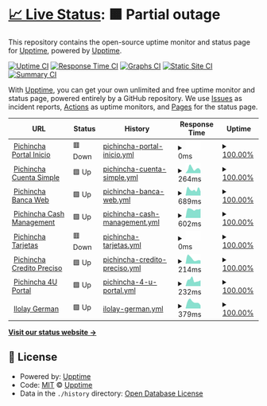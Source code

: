 # [📈 Live Status](https://pablokbs.github.io): <!--live status--> **🟧 Partial outage**

This repository contains the open-source uptime monitor and status page for [Upptime](https://upptime.js.org), powered by [Upptime](https://github.com/upptime/upptime).

[![Uptime CI](https://github.com/pablokbs/upptime/workflows/Uptime%20CI/badge.svg)](https://github.com/pablokbs/upptime/actions?query=workflow%3A%22Uptime+CI%22)
[![Response Time CI](https://github.com/pablokbs/upptime/workflows/Response%20Time%20CI/badge.svg)](https://github.com/pablokbs/upptime/actions?query=workflow%3A%22Response+Time+CI%22)
[![Graphs CI](https://github.com/pablokbs/upptime/workflows/Graphs%20CI/badge.svg)](https://github.com/pablokbs/upptime/actions?query=workflow%3A%22Graphs+CI%22)
[![Static Site CI](https://github.com/pablokbs/upptime/workflows/Static%20Site%20CI/badge.svg)](https://github.com/pablokbs/upptime/actions?query=workflow%3A%22Static+Site+CI%22)
[![Summary CI](https://github.com/pablokbs/upptime/workflows/Summary%20CI/badge.svg)](https://github.com/pablokbs/upptime/actions?query=workflow%3A%22Summary+CI%22)

With [Upptime](https://upptime.js.org), you can get your own unlimited and free uptime monitor and status page, powered entirely by a GitHub repository. We use [Issues](https://github.com/upptime/upptime/issues) as incident reports, [Actions](https://github.com/pablokbs/upptime/actions) as uptime monitors, and [Pages](https://pablokbs.github.io) for the status page.

<!--start: status pages-->
<!-- This summary is generated by Upptime (https://github.com/upptime/upptime) -->
<!-- Do not edit this manually, your changes will be overwritten -->
<!-- prettier-ignore -->
| URL | Status | History | Response Time | Uptime |
| --- | ------ | ------- | ------------- | ------ |
| <img alt="" src="https://icons.duckduckgo.com/ip3/inicio.pichincha.com.ico" height="13"> [Pichincha Portal Inicio](https://inicio.pichincha.com/portal/inicio) | 🟥 Down | [pichincha-portal-inicio.yml](https://github.com/guillermodep/upptime/commits/HEAD/history/pichincha-portal-inicio.yml) | <details><summary><img alt="Response time graph" src="./graphs/pichincha-portal-inicio/response-time-week.png" height="20"> 0ms</summary><br><a href="https://guillermodep.github.io/upptime/history/pichincha-portal-inicio"><img alt="Response time 904" src="https://img.shields.io/endpoint?url=https%3A%2F%2Fraw.githubusercontent.com%2Fguillermodep%2Fupptime%2FHEAD%2Fapi%2Fpichincha-portal-inicio%2Fresponse-time.json"></a><br><a href="https://guillermodep.github.io/upptime/history/pichincha-portal-inicio"><img alt="24-hour response time 0" src="https://img.shields.io/endpoint?url=https%3A%2F%2Fraw.githubusercontent.com%2Fguillermodep%2Fupptime%2FHEAD%2Fapi%2Fpichincha-portal-inicio%2Fresponse-time-day.json"></a><br><a href="https://guillermodep.github.io/upptime/history/pichincha-portal-inicio"><img alt="7-day response time 0" src="https://img.shields.io/endpoint?url=https%3A%2F%2Fraw.githubusercontent.com%2Fguillermodep%2Fupptime%2FHEAD%2Fapi%2Fpichincha-portal-inicio%2Fresponse-time-week.json"></a><br><a href="https://guillermodep.github.io/upptime/history/pichincha-portal-inicio"><img alt="30-day response time 0" src="https://img.shields.io/endpoint?url=https%3A%2F%2Fraw.githubusercontent.com%2Fguillermodep%2Fupptime%2FHEAD%2Fapi%2Fpichincha-portal-inicio%2Fresponse-time-month.json"></a><br><a href="https://guillermodep.github.io/upptime/history/pichincha-portal-inicio"><img alt="1-year response time 0" src="https://img.shields.io/endpoint?url=https%3A%2F%2Fraw.githubusercontent.com%2Fguillermodep%2Fupptime%2FHEAD%2Fapi%2Fpichincha-portal-inicio%2Fresponse-time-year.json"></a></details> | <details><summary><a href="https://guillermodep.github.io/upptime/history/pichincha-portal-inicio">100.00%</a></summary><a href="https://guillermodep.github.io/upptime/history/pichincha-portal-inicio"><img alt="All-time uptime 100.00%" src="https://img.shields.io/endpoint?url=https%3A%2F%2Fraw.githubusercontent.com%2Fguillermodep%2Fupptime%2FHEAD%2Fapi%2Fpichincha-portal-inicio%2Fuptime.json"></a><br><a href="https://guillermodep.github.io/upptime/history/pichincha-portal-inicio"><img alt="24-hour uptime 100.00%" src="https://img.shields.io/endpoint?url=https%3A%2F%2Fraw.githubusercontent.com%2Fguillermodep%2Fupptime%2FHEAD%2Fapi%2Fpichincha-portal-inicio%2Fuptime-day.json"></a><br><a href="https://guillermodep.github.io/upptime/history/pichincha-portal-inicio"><img alt="7-day uptime 100.00%" src="https://img.shields.io/endpoint?url=https%3A%2F%2Fraw.githubusercontent.com%2Fguillermodep%2Fupptime%2FHEAD%2Fapi%2Fpichincha-portal-inicio%2Fuptime-week.json"></a><br><a href="https://guillermodep.github.io/upptime/history/pichincha-portal-inicio"><img alt="30-day uptime 100.00%" src="https://img.shields.io/endpoint?url=https%3A%2F%2Fraw.githubusercontent.com%2Fguillermodep%2Fupptime%2FHEAD%2Fapi%2Fpichincha-portal-inicio%2Fuptime-month.json"></a><br><a href="https://guillermodep.github.io/upptime/history/pichincha-portal-inicio"><img alt="1-year uptime 100.00%" src="https://img.shields.io/endpoint?url=https%3A%2F%2Fraw.githubusercontent.com%2Fguillermodep%2Fupptime%2FHEAD%2Fapi%2Fpichincha-portal-inicio%2Fuptime-year.json"></a></details>
| <img alt="" src="https://icons.duckduckgo.com/ip3/cuentasimple.pichincha.com.ico" height="13"> [Pichincha Cuenta Simple](https://cuentasimple.pichincha.com/electronico?utm_source=portal&utm_medium=referral&utm_campaign=cuentasimple&utm_content=btn_home_abrir_cuenta) | 🟩 Up | [pichincha-cuenta-simple.yml](https://github.com/guillermodep/upptime/commits/HEAD/history/pichincha-cuenta-simple.yml) | <details><summary><img alt="Response time graph" src="./graphs/pichincha-cuenta-simple/response-time-week.png" height="20"> 264ms</summary><br><a href="https://guillermodep.github.io/upptime/history/pichincha-cuenta-simple"><img alt="Response time 285" src="https://img.shields.io/endpoint?url=https%3A%2F%2Fraw.githubusercontent.com%2Fguillermodep%2Fupptime%2FHEAD%2Fapi%2Fpichincha-cuenta-simple%2Fresponse-time.json"></a><br><a href="https://guillermodep.github.io/upptime/history/pichincha-cuenta-simple"><img alt="24-hour response time 154" src="https://img.shields.io/endpoint?url=https%3A%2F%2Fraw.githubusercontent.com%2Fguillermodep%2Fupptime%2FHEAD%2Fapi%2Fpichincha-cuenta-simple%2Fresponse-time-day.json"></a><br><a href="https://guillermodep.github.io/upptime/history/pichincha-cuenta-simple"><img alt="7-day response time 264" src="https://img.shields.io/endpoint?url=https%3A%2F%2Fraw.githubusercontent.com%2Fguillermodep%2Fupptime%2FHEAD%2Fapi%2Fpichincha-cuenta-simple%2Fresponse-time-week.json"></a><br><a href="https://guillermodep.github.io/upptime/history/pichincha-cuenta-simple"><img alt="30-day response time 274" src="https://img.shields.io/endpoint?url=https%3A%2F%2Fraw.githubusercontent.com%2Fguillermodep%2Fupptime%2FHEAD%2Fapi%2Fpichincha-cuenta-simple%2Fresponse-time-month.json"></a><br><a href="https://guillermodep.github.io/upptime/history/pichincha-cuenta-simple"><img alt="1-year response time 297" src="https://img.shields.io/endpoint?url=https%3A%2F%2Fraw.githubusercontent.com%2Fguillermodep%2Fupptime%2FHEAD%2Fapi%2Fpichincha-cuenta-simple%2Fresponse-time-year.json"></a></details> | <details><summary><a href="https://guillermodep.github.io/upptime/history/pichincha-cuenta-simple">100.00%</a></summary><a href="https://guillermodep.github.io/upptime/history/pichincha-cuenta-simple"><img alt="All-time uptime 100.00%" src="https://img.shields.io/endpoint?url=https%3A%2F%2Fraw.githubusercontent.com%2Fguillermodep%2Fupptime%2FHEAD%2Fapi%2Fpichincha-cuenta-simple%2Fuptime.json"></a><br><a href="https://guillermodep.github.io/upptime/history/pichincha-cuenta-simple"><img alt="24-hour uptime 100.00%" src="https://img.shields.io/endpoint?url=https%3A%2F%2Fraw.githubusercontent.com%2Fguillermodep%2Fupptime%2FHEAD%2Fapi%2Fpichincha-cuenta-simple%2Fuptime-day.json"></a><br><a href="https://guillermodep.github.io/upptime/history/pichincha-cuenta-simple"><img alt="7-day uptime 100.00%" src="https://img.shields.io/endpoint?url=https%3A%2F%2Fraw.githubusercontent.com%2Fguillermodep%2Fupptime%2FHEAD%2Fapi%2Fpichincha-cuenta-simple%2Fuptime-week.json"></a><br><a href="https://guillermodep.github.io/upptime/history/pichincha-cuenta-simple"><img alt="30-day uptime 100.00%" src="https://img.shields.io/endpoint?url=https%3A%2F%2Fraw.githubusercontent.com%2Fguillermodep%2Fupptime%2FHEAD%2Fapi%2Fpichincha-cuenta-simple%2Fuptime-month.json"></a><br><a href="https://guillermodep.github.io/upptime/history/pichincha-cuenta-simple"><img alt="1-year uptime 100.00%" src="https://img.shields.io/endpoint?url=https%3A%2F%2Fraw.githubusercontent.com%2Fguillermodep%2Fupptime%2FHEAD%2Fapi%2Fpichincha-cuenta-simple%2Fuptime-year.json"></a></details>
| <img alt="" src="https://icons.duckduckgo.com/ip3/bancaweb.pichincha.com.ico" height="13"> [Pichincha Banca Web](https://bancaweb.pichincha.com/) | 🟩 Up | [pichincha-banca-web.yml](https://github.com/guillermodep/upptime/commits/HEAD/history/pichincha-banca-web.yml) | <details><summary><img alt="Response time graph" src="./graphs/pichincha-banca-web/response-time-week.png" height="20"> 689ms</summary><br><a href="https://guillermodep.github.io/upptime/history/pichincha-banca-web"><img alt="Response time 868" src="https://img.shields.io/endpoint?url=https%3A%2F%2Fraw.githubusercontent.com%2Fguillermodep%2Fupptime%2FHEAD%2Fapi%2Fpichincha-banca-web%2Fresponse-time.json"></a><br><a href="https://guillermodep.github.io/upptime/history/pichincha-banca-web"><img alt="24-hour response time 471" src="https://img.shields.io/endpoint?url=https%3A%2F%2Fraw.githubusercontent.com%2Fguillermodep%2Fupptime%2FHEAD%2Fapi%2Fpichincha-banca-web%2Fresponse-time-day.json"></a><br><a href="https://guillermodep.github.io/upptime/history/pichincha-banca-web"><img alt="7-day response time 689" src="https://img.shields.io/endpoint?url=https%3A%2F%2Fraw.githubusercontent.com%2Fguillermodep%2Fupptime%2FHEAD%2Fapi%2Fpichincha-banca-web%2Fresponse-time-week.json"></a><br><a href="https://guillermodep.github.io/upptime/history/pichincha-banca-web"><img alt="30-day response time 672" src="https://img.shields.io/endpoint?url=https%3A%2F%2Fraw.githubusercontent.com%2Fguillermodep%2Fupptime%2FHEAD%2Fapi%2Fpichincha-banca-web%2Fresponse-time-month.json"></a><br><a href="https://guillermodep.github.io/upptime/history/pichincha-banca-web"><img alt="1-year response time 840" src="https://img.shields.io/endpoint?url=https%3A%2F%2Fraw.githubusercontent.com%2Fguillermodep%2Fupptime%2FHEAD%2Fapi%2Fpichincha-banca-web%2Fresponse-time-year.json"></a></details> | <details><summary><a href="https://guillermodep.github.io/upptime/history/pichincha-banca-web">100.00%</a></summary><a href="https://guillermodep.github.io/upptime/history/pichincha-banca-web"><img alt="All-time uptime 100.00%" src="https://img.shields.io/endpoint?url=https%3A%2F%2Fraw.githubusercontent.com%2Fguillermodep%2Fupptime%2FHEAD%2Fapi%2Fpichincha-banca-web%2Fuptime.json"></a><br><a href="https://guillermodep.github.io/upptime/history/pichincha-banca-web"><img alt="24-hour uptime 100.00%" src="https://img.shields.io/endpoint?url=https%3A%2F%2Fraw.githubusercontent.com%2Fguillermodep%2Fupptime%2FHEAD%2Fapi%2Fpichincha-banca-web%2Fuptime-day.json"></a><br><a href="https://guillermodep.github.io/upptime/history/pichincha-banca-web"><img alt="7-day uptime 100.00%" src="https://img.shields.io/endpoint?url=https%3A%2F%2Fraw.githubusercontent.com%2Fguillermodep%2Fupptime%2FHEAD%2Fapi%2Fpichincha-banca-web%2Fuptime-week.json"></a><br><a href="https://guillermodep.github.io/upptime/history/pichincha-banca-web"><img alt="30-day uptime 100.00%" src="https://img.shields.io/endpoint?url=https%3A%2F%2Fraw.githubusercontent.com%2Fguillermodep%2Fupptime%2FHEAD%2Fapi%2Fpichincha-banca-web%2Fuptime-month.json"></a><br><a href="https://guillermodep.github.io/upptime/history/pichincha-banca-web"><img alt="1-year uptime 100.00%" src="https://img.shields.io/endpoint?url=https%3A%2F%2Fraw.githubusercontent.com%2Fguillermodep%2Fupptime%2FHEAD%2Fapi%2Fpichincha-banca-web%2Fuptime-year.json"></a></details>
| <img alt="" src="https://icons.duckduckgo.com/ip3/www.pichincha.com.ico" height="13"> [Pichincha Cash Management](https://www.pichincha.com/loginNR/#/loginNR/auth/login) | 🟩 Up | [pichincha-cash-management.yml](https://github.com/guillermodep/upptime/commits/HEAD/history/pichincha-cash-management.yml) | <details><summary><img alt="Response time graph" src="./graphs/pichincha-cash-management/response-time-week.png" height="20"> 602ms</summary><br><a href="https://guillermodep.github.io/upptime/history/pichincha-cash-management"><img alt="Response time 609" src="https://img.shields.io/endpoint?url=https%3A%2F%2Fraw.githubusercontent.com%2Fguillermodep%2Fupptime%2FHEAD%2Fapi%2Fpichincha-cash-management%2Fresponse-time.json"></a><br><a href="https://guillermodep.github.io/upptime/history/pichincha-cash-management"><img alt="24-hour response time 634" src="https://img.shields.io/endpoint?url=https%3A%2F%2Fraw.githubusercontent.com%2Fguillermodep%2Fupptime%2FHEAD%2Fapi%2Fpichincha-cash-management%2Fresponse-time-day.json"></a><br><a href="https://guillermodep.github.io/upptime/history/pichincha-cash-management"><img alt="7-day response time 602" src="https://img.shields.io/endpoint?url=https%3A%2F%2Fraw.githubusercontent.com%2Fguillermodep%2Fupptime%2FHEAD%2Fapi%2Fpichincha-cash-management%2Fresponse-time-week.json"></a><br><a href="https://guillermodep.github.io/upptime/history/pichincha-cash-management"><img alt="30-day response time 605" src="https://img.shields.io/endpoint?url=https%3A%2F%2Fraw.githubusercontent.com%2Fguillermodep%2Fupptime%2FHEAD%2Fapi%2Fpichincha-cash-management%2Fresponse-time-month.json"></a><br><a href="https://guillermodep.github.io/upptime/history/pichincha-cash-management"><img alt="1-year response time 643" src="https://img.shields.io/endpoint?url=https%3A%2F%2Fraw.githubusercontent.com%2Fguillermodep%2Fupptime%2FHEAD%2Fapi%2Fpichincha-cash-management%2Fresponse-time-year.json"></a></details> | <details><summary><a href="https://guillermodep.github.io/upptime/history/pichincha-cash-management">100.00%</a></summary><a href="https://guillermodep.github.io/upptime/history/pichincha-cash-management"><img alt="All-time uptime 100.00%" src="https://img.shields.io/endpoint?url=https%3A%2F%2Fraw.githubusercontent.com%2Fguillermodep%2Fupptime%2FHEAD%2Fapi%2Fpichincha-cash-management%2Fuptime.json"></a><br><a href="https://guillermodep.github.io/upptime/history/pichincha-cash-management"><img alt="24-hour uptime 100.00%" src="https://img.shields.io/endpoint?url=https%3A%2F%2Fraw.githubusercontent.com%2Fguillermodep%2Fupptime%2FHEAD%2Fapi%2Fpichincha-cash-management%2Fuptime-day.json"></a><br><a href="https://guillermodep.github.io/upptime/history/pichincha-cash-management"><img alt="7-day uptime 100.00%" src="https://img.shields.io/endpoint?url=https%3A%2F%2Fraw.githubusercontent.com%2Fguillermodep%2Fupptime%2FHEAD%2Fapi%2Fpichincha-cash-management%2Fuptime-week.json"></a><br><a href="https://guillermodep.github.io/upptime/history/pichincha-cash-management"><img alt="30-day uptime 100.00%" src="https://img.shields.io/endpoint?url=https%3A%2F%2Fraw.githubusercontent.com%2Fguillermodep%2Fupptime%2FHEAD%2Fapi%2Fpichincha-cash-management%2Fuptime-month.json"></a><br><a href="https://guillermodep.github.io/upptime/history/pichincha-cash-management"><img alt="1-year uptime 100.00%" src="https://img.shields.io/endpoint?url=https%3A%2F%2Fraw.githubusercontent.com%2Fguillermodep%2Fupptime%2FHEAD%2Fapi%2Fpichincha-cash-management%2Fuptime-year.json"></a></details>
| <img alt="" src="https://icons.duckduckgo.com/ip3/inicio.pichincha.com.ico" height="13"> [Pichincha Tarjetas](https://inicio.pichincha.com/portal/servicios-web-tarjetas) | 🟥 Down | [pichincha-tarjetas.yml](https://github.com/guillermodep/upptime/commits/HEAD/history/pichincha-tarjetas.yml) | <details><summary><img alt="Response time graph" src="./graphs/pichincha-tarjetas/response-time-week.png" height="20"> 0ms</summary><br><a href="https://guillermodep.github.io/upptime/history/pichincha-tarjetas"><img alt="Response time 556" src="https://img.shields.io/endpoint?url=https%3A%2F%2Fraw.githubusercontent.com%2Fguillermodep%2Fupptime%2FHEAD%2Fapi%2Fpichincha-tarjetas%2Fresponse-time.json"></a><br><a href="https://guillermodep.github.io/upptime/history/pichincha-tarjetas"><img alt="24-hour response time 0" src="https://img.shields.io/endpoint?url=https%3A%2F%2Fraw.githubusercontent.com%2Fguillermodep%2Fupptime%2FHEAD%2Fapi%2Fpichincha-tarjetas%2Fresponse-time-day.json"></a><br><a href="https://guillermodep.github.io/upptime/history/pichincha-tarjetas"><img alt="7-day response time 0" src="https://img.shields.io/endpoint?url=https%3A%2F%2Fraw.githubusercontent.com%2Fguillermodep%2Fupptime%2FHEAD%2Fapi%2Fpichincha-tarjetas%2Fresponse-time-week.json"></a><br><a href="https://guillermodep.github.io/upptime/history/pichincha-tarjetas"><img alt="30-day response time 0" src="https://img.shields.io/endpoint?url=https%3A%2F%2Fraw.githubusercontent.com%2Fguillermodep%2Fupptime%2FHEAD%2Fapi%2Fpichincha-tarjetas%2Fresponse-time-month.json"></a><br><a href="https://guillermodep.github.io/upptime/history/pichincha-tarjetas"><img alt="1-year response time 0" src="https://img.shields.io/endpoint?url=https%3A%2F%2Fraw.githubusercontent.com%2Fguillermodep%2Fupptime%2FHEAD%2Fapi%2Fpichincha-tarjetas%2Fresponse-time-year.json"></a></details> | <details><summary><a href="https://guillermodep.github.io/upptime/history/pichincha-tarjetas">100.00%</a></summary><a href="https://guillermodep.github.io/upptime/history/pichincha-tarjetas"><img alt="All-time uptime 100.00%" src="https://img.shields.io/endpoint?url=https%3A%2F%2Fraw.githubusercontent.com%2Fguillermodep%2Fupptime%2FHEAD%2Fapi%2Fpichincha-tarjetas%2Fuptime.json"></a><br><a href="https://guillermodep.github.io/upptime/history/pichincha-tarjetas"><img alt="24-hour uptime 100.00%" src="https://img.shields.io/endpoint?url=https%3A%2F%2Fraw.githubusercontent.com%2Fguillermodep%2Fupptime%2FHEAD%2Fapi%2Fpichincha-tarjetas%2Fuptime-day.json"></a><br><a href="https://guillermodep.github.io/upptime/history/pichincha-tarjetas"><img alt="7-day uptime 100.00%" src="https://img.shields.io/endpoint?url=https%3A%2F%2Fraw.githubusercontent.com%2Fguillermodep%2Fupptime%2FHEAD%2Fapi%2Fpichincha-tarjetas%2Fuptime-week.json"></a><br><a href="https://guillermodep.github.io/upptime/history/pichincha-tarjetas"><img alt="30-day uptime 100.00%" src="https://img.shields.io/endpoint?url=https%3A%2F%2Fraw.githubusercontent.com%2Fguillermodep%2Fupptime%2FHEAD%2Fapi%2Fpichincha-tarjetas%2Fuptime-month.json"></a><br><a href="https://guillermodep.github.io/upptime/history/pichincha-tarjetas"><img alt="1-year uptime 100.00%" src="https://img.shields.io/endpoint?url=https%3A%2F%2Fraw.githubusercontent.com%2Fguillermodep%2Fupptime%2FHEAD%2Fapi%2Fpichincha-tarjetas%2Fuptime-year.json"></a></details>
| <img alt="" src="https://icons.duckduckgo.com/ip3/creditoenlinea.pichincha.com.ico" height="13"> [Pichincha Credito Preciso](https://creditoenlinea.pichincha.com/autogestion/login/?utm_source=portal&utm_medium=referral&utm_campaign=preciso&utm_content=btn_acceso_preciso) | 🟩 Up | [pichincha-credito-preciso.yml](https://github.com/guillermodep/upptime/commits/HEAD/history/pichincha-credito-preciso.yml) | <details><summary><img alt="Response time graph" src="./graphs/pichincha-credito-preciso/response-time-week.png" height="20"> 214ms</summary><br><a href="https://guillermodep.github.io/upptime/history/pichincha-credito-preciso"><img alt="Response time 293" src="https://img.shields.io/endpoint?url=https%3A%2F%2Fraw.githubusercontent.com%2Fguillermodep%2Fupptime%2FHEAD%2Fapi%2Fpichincha-credito-preciso%2Fresponse-time.json"></a><br><a href="https://guillermodep.github.io/upptime/history/pichincha-credito-preciso"><img alt="24-hour response time 141" src="https://img.shields.io/endpoint?url=https%3A%2F%2Fraw.githubusercontent.com%2Fguillermodep%2Fupptime%2FHEAD%2Fapi%2Fpichincha-credito-preciso%2Fresponse-time-day.json"></a><br><a href="https://guillermodep.github.io/upptime/history/pichincha-credito-preciso"><img alt="7-day response time 214" src="https://img.shields.io/endpoint?url=https%3A%2F%2Fraw.githubusercontent.com%2Fguillermodep%2Fupptime%2FHEAD%2Fapi%2Fpichincha-credito-preciso%2Fresponse-time-week.json"></a><br><a href="https://guillermodep.github.io/upptime/history/pichincha-credito-preciso"><img alt="30-day response time 285" src="https://img.shields.io/endpoint?url=https%3A%2F%2Fraw.githubusercontent.com%2Fguillermodep%2Fupptime%2FHEAD%2Fapi%2Fpichincha-credito-preciso%2Fresponse-time-month.json"></a><br><a href="https://guillermodep.github.io/upptime/history/pichincha-credito-preciso"><img alt="1-year response time 306" src="https://img.shields.io/endpoint?url=https%3A%2F%2Fraw.githubusercontent.com%2Fguillermodep%2Fupptime%2FHEAD%2Fapi%2Fpichincha-credito-preciso%2Fresponse-time-year.json"></a></details> | <details><summary><a href="https://guillermodep.github.io/upptime/history/pichincha-credito-preciso">100.00%</a></summary><a href="https://guillermodep.github.io/upptime/history/pichincha-credito-preciso"><img alt="All-time uptime 100.00%" src="https://img.shields.io/endpoint?url=https%3A%2F%2Fraw.githubusercontent.com%2Fguillermodep%2Fupptime%2FHEAD%2Fapi%2Fpichincha-credito-preciso%2Fuptime.json"></a><br><a href="https://guillermodep.github.io/upptime/history/pichincha-credito-preciso"><img alt="24-hour uptime 100.00%" src="https://img.shields.io/endpoint?url=https%3A%2F%2Fraw.githubusercontent.com%2Fguillermodep%2Fupptime%2FHEAD%2Fapi%2Fpichincha-credito-preciso%2Fuptime-day.json"></a><br><a href="https://guillermodep.github.io/upptime/history/pichincha-credito-preciso"><img alt="7-day uptime 100.00%" src="https://img.shields.io/endpoint?url=https%3A%2F%2Fraw.githubusercontent.com%2Fguillermodep%2Fupptime%2FHEAD%2Fapi%2Fpichincha-credito-preciso%2Fuptime-week.json"></a><br><a href="https://guillermodep.github.io/upptime/history/pichincha-credito-preciso"><img alt="30-day uptime 100.00%" src="https://img.shields.io/endpoint?url=https%3A%2F%2Fraw.githubusercontent.com%2Fguillermodep%2Fupptime%2FHEAD%2Fapi%2Fpichincha-credito-preciso%2Fuptime-month.json"></a><br><a href="https://guillermodep.github.io/upptime/history/pichincha-credito-preciso"><img alt="1-year uptime 100.00%" src="https://img.shields.io/endpoint?url=https%3A%2F%2Fraw.githubusercontent.com%2Fguillermodep%2Fupptime%2FHEAD%2Fapi%2Fpichincha-credito-preciso%2Fuptime-year.json"></a></details>
| <img alt="" src="https://icons.duckduckgo.com/ip3/4u.pichincha.com.ico" height="13"> [Pichincha 4U Portal](https://4u.pichincha.com/auth/ingreso) | 🟩 Up | [pichincha-4-u-portal.yml](https://github.com/guillermodep/upptime/commits/HEAD/history/pichincha-4-u-portal.yml) | <details><summary><img alt="Response time graph" src="./graphs/pichincha-4-u-portal/response-time-week.png" height="20"> 232ms</summary><br><a href="https://guillermodep.github.io/upptime/history/pichincha-4-u-portal"><img alt="Response time 382" src="https://img.shields.io/endpoint?url=https%3A%2F%2Fraw.githubusercontent.com%2Fguillermodep%2Fupptime%2FHEAD%2Fapi%2Fpichincha-4-u-portal%2Fresponse-time.json"></a><br><a href="https://guillermodep.github.io/upptime/history/pichincha-4-u-portal"><img alt="24-hour response time 228" src="https://img.shields.io/endpoint?url=https%3A%2F%2Fraw.githubusercontent.com%2Fguillermodep%2Fupptime%2FHEAD%2Fapi%2Fpichincha-4-u-portal%2Fresponse-time-day.json"></a><br><a href="https://guillermodep.github.io/upptime/history/pichincha-4-u-portal"><img alt="7-day response time 232" src="https://img.shields.io/endpoint?url=https%3A%2F%2Fraw.githubusercontent.com%2Fguillermodep%2Fupptime%2FHEAD%2Fapi%2Fpichincha-4-u-portal%2Fresponse-time-week.json"></a><br><a href="https://guillermodep.github.io/upptime/history/pichincha-4-u-portal"><img alt="30-day response time 263" src="https://img.shields.io/endpoint?url=https%3A%2F%2Fraw.githubusercontent.com%2Fguillermodep%2Fupptime%2FHEAD%2Fapi%2Fpichincha-4-u-portal%2Fresponse-time-month.json"></a><br><a href="https://guillermodep.github.io/upptime/history/pichincha-4-u-portal"><img alt="1-year response time 335" src="https://img.shields.io/endpoint?url=https%3A%2F%2Fraw.githubusercontent.com%2Fguillermodep%2Fupptime%2FHEAD%2Fapi%2Fpichincha-4-u-portal%2Fresponse-time-year.json"></a></details> | <details><summary><a href="https://guillermodep.github.io/upptime/history/pichincha-4-u-portal">100.00%</a></summary><a href="https://guillermodep.github.io/upptime/history/pichincha-4-u-portal"><img alt="All-time uptime 100.00%" src="https://img.shields.io/endpoint?url=https%3A%2F%2Fraw.githubusercontent.com%2Fguillermodep%2Fupptime%2FHEAD%2Fapi%2Fpichincha-4-u-portal%2Fuptime.json"></a><br><a href="https://guillermodep.github.io/upptime/history/pichincha-4-u-portal"><img alt="24-hour uptime 100.00%" src="https://img.shields.io/endpoint?url=https%3A%2F%2Fraw.githubusercontent.com%2Fguillermodep%2Fupptime%2FHEAD%2Fapi%2Fpichincha-4-u-portal%2Fuptime-day.json"></a><br><a href="https://guillermodep.github.io/upptime/history/pichincha-4-u-portal"><img alt="7-day uptime 100.00%" src="https://img.shields.io/endpoint?url=https%3A%2F%2Fraw.githubusercontent.com%2Fguillermodep%2Fupptime%2FHEAD%2Fapi%2Fpichincha-4-u-portal%2Fuptime-week.json"></a><br><a href="https://guillermodep.github.io/upptime/history/pichincha-4-u-portal"><img alt="30-day uptime 100.00%" src="https://img.shields.io/endpoint?url=https%3A%2F%2Fraw.githubusercontent.com%2Fguillermodep%2Fupptime%2FHEAD%2Fapi%2Fpichincha-4-u-portal%2Fuptime-month.json"></a><br><a href="https://guillermodep.github.io/upptime/history/pichincha-4-u-portal"><img alt="1-year uptime 100.00%" src="https://img.shields.io/endpoint?url=https%3A%2F%2Fraw.githubusercontent.com%2Fguillermodep%2Fupptime%2FHEAD%2Fapi%2Fpichincha-4-u-portal%2Fuptime-year.json"></a></details>
| <img alt="" src="https://icons.duckduckgo.com/ip3/ilolay.com.ar.ico" height="13"> [Ilolay German](https://ilolay.com.ar/es) | 🟩 Up | [ilolay-german.yml](https://github.com/guillermodep/upptime/commits/HEAD/history/ilolay-german.yml) | <details><summary><img alt="Response time graph" src="./graphs/ilolay-german/response-time-week.png" height="20"> 379ms</summary><br><a href="https://guillermodep.github.io/upptime/history/ilolay-german"><img alt="Response time 650" src="https://img.shields.io/endpoint?url=https%3A%2F%2Fraw.githubusercontent.com%2Fguillermodep%2Fupptime%2FHEAD%2Fapi%2Filolay-german%2Fresponse-time.json"></a><br><a href="https://guillermodep.github.io/upptime/history/ilolay-german"><img alt="24-hour response time 180" src="https://img.shields.io/endpoint?url=https%3A%2F%2Fraw.githubusercontent.com%2Fguillermodep%2Fupptime%2FHEAD%2Fapi%2Filolay-german%2Fresponse-time-day.json"></a><br><a href="https://guillermodep.github.io/upptime/history/ilolay-german"><img alt="7-day response time 379" src="https://img.shields.io/endpoint?url=https%3A%2F%2Fraw.githubusercontent.com%2Fguillermodep%2Fupptime%2FHEAD%2Fapi%2Filolay-german%2Fresponse-time-week.json"></a><br><a href="https://guillermodep.github.io/upptime/history/ilolay-german"><img alt="30-day response time 512" src="https://img.shields.io/endpoint?url=https%3A%2F%2Fraw.githubusercontent.com%2Fguillermodep%2Fupptime%2FHEAD%2Fapi%2Filolay-german%2Fresponse-time-month.json"></a><br><a href="https://guillermodep.github.io/upptime/history/ilolay-german"><img alt="1-year response time 650" src="https://img.shields.io/endpoint?url=https%3A%2F%2Fraw.githubusercontent.com%2Fguillermodep%2Fupptime%2FHEAD%2Fapi%2Filolay-german%2Fresponse-time-year.json"></a></details> | <details><summary><a href="https://guillermodep.github.io/upptime/history/ilolay-german">100.00%</a></summary><a href="https://guillermodep.github.io/upptime/history/ilolay-german"><img alt="All-time uptime 100.00%" src="https://img.shields.io/endpoint?url=https%3A%2F%2Fraw.githubusercontent.com%2Fguillermodep%2Fupptime%2FHEAD%2Fapi%2Filolay-german%2Fuptime.json"></a><br><a href="https://guillermodep.github.io/upptime/history/ilolay-german"><img alt="24-hour uptime 100.00%" src="https://img.shields.io/endpoint?url=https%3A%2F%2Fraw.githubusercontent.com%2Fguillermodep%2Fupptime%2FHEAD%2Fapi%2Filolay-german%2Fuptime-day.json"></a><br><a href="https://guillermodep.github.io/upptime/history/ilolay-german"><img alt="7-day uptime 100.00%" src="https://img.shields.io/endpoint?url=https%3A%2F%2Fraw.githubusercontent.com%2Fguillermodep%2Fupptime%2FHEAD%2Fapi%2Filolay-german%2Fuptime-week.json"></a><br><a href="https://guillermodep.github.io/upptime/history/ilolay-german"><img alt="30-day uptime 100.00%" src="https://img.shields.io/endpoint?url=https%3A%2F%2Fraw.githubusercontent.com%2Fguillermodep%2Fupptime%2FHEAD%2Fapi%2Filolay-german%2Fuptime-month.json"></a><br><a href="https://guillermodep.github.io/upptime/history/ilolay-german"><img alt="1-year uptime 100.00%" src="https://img.shields.io/endpoint?url=https%3A%2F%2Fraw.githubusercontent.com%2Fguillermodep%2Fupptime%2FHEAD%2Fapi%2Filolay-german%2Fuptime-year.json"></a></details>

<!--end: status pages-->

[**Visit our status website →**](https://pablokbs.github.io)

## 📄 License

- Powered by: [Upptime](https://github.com/upptime/upptime)
- Code: [MIT](./LICENSE) © [Upptime](https://upptime.js.org)
- Data in the `./history` directory: [Open Database License](https://opendatacommons.org/licenses/odbl/1-0/)
